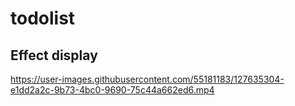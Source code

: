 # todolist

## Effect display

https://user-images.githubusercontent.com/55181183/127635304-e1dd2a2c-9b73-4bc0-9690-75c44a662ed6.mp4
